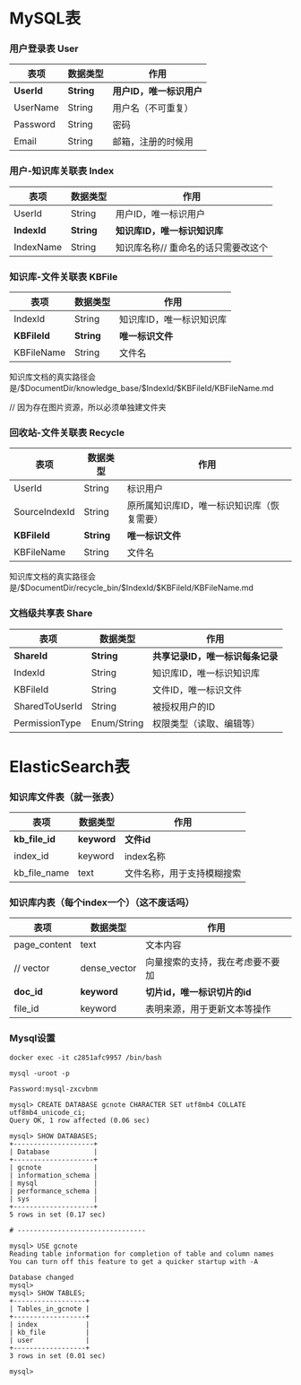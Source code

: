 #  MySQL表



### 用户登录表 User

| 表项         | 数据类型       | 作用              |
|------------|------------|-----------------|
| **UserId** | **String** | **用户ID，唯一标识用户** |
| UserName   | String     | 用户名（不可重复）       |
| Password   | String     | 密码              |
| Email      | String     | 邮箱，注册的时候用       |



### 用户-知识库关联表 Index

| 表项        | 数据类型   | 作用                                |
| ----------- | ---------- | ----------------------------------- |
| UserId      | String     | 用户ID，唯一标识用户                |
| **IndexId** | **String** | **知识库ID，唯一标识知识库**        |
| IndexName   | String     | 知识库名称// 重命名的话只需要改这个 |



### 知识库-文件关联表 KBFile

| 表项           | 数据类型       | 作用            |
|--------------|------------|---------------|
| IndexId      | String     | 知识库ID，唯一标识知识库 |
| **KBFileId** | **String** | **唯一标识文件**    |
| KBFileName   | String     | 文件名           |

知识库文档的真实路径会是/\$DocumentDir/knowledge_base/\$IndexId/\$KBFileId/KBFileName.md

// 因为存在图片资源，所以必须单独建文件夹



### 回收站-文件关联表 Recycle

| 表项          | 数据类型   | 作用                                       |
| ------------- | ---------- | ------------------------------------------ |
| UserId        | String     | 标识用户                                   |
| SourceIndexId | String     | 原所属知识库ID，唯一标识知识库（恢复需要） |
| **KBFileId**  | **String** | **唯一标识文件**                           |
| KBFileName    | String     | 文件名                                     |

知识库文档的真实路径会是/\$DocumentDir/recycle_bin/\$IndexId/\$KBFileId/KBFileName.md



### 文档级共享表 Share

| 表项           | 数据类型    | 作用                             |
| -------------- | ----------- | -------------------------------- |
| **ShareId**    | **String**  | **共享记录ID，唯一标识每条记录** |
| IndexId        | String      | 知识库ID，唯一标识知识库         |
| KBFileId       | String      | 文件ID，唯一标识文件             |
| SharedToUserId | String      | 被授权用户的ID                   |
| PermissionType | Enum/String | 权限类型（读取、编辑等）         |



# ElasticSearch表

### 知识库文件表（就一张表）

| 表项             | 数据类型    | 作用                       |
|----------------| ----------- | -------------------------- |
| **kb_file_id** | **keyword** | **文件id**                 |
| index_id       | keyword     | index名称                  |
| kb_file_name   | text        | 文件名称，用于支持模糊搜索 |



### 知识库内表（每个index一个）（这不废话吗）

| 表项         | 数据类型     | 作用                             |
| ------------ | ------------ | -------------------------------- |
| page_content | text         | 文本内容                         |
| // vector    | dense_vector | 向量搜索的支持，我在考虑要不要加 |
| **doc_id**   | **keyword**  | **切片id，唯一标识切片的id**     |
| file_id      | keyword      | 表明来源，用于更新文本等操作     |



### Mysql设置

```shell
docker exec -it c2851afc9957 /bin/bash

mysql -uroot -p

Password:mysql-zxcvbnm

mysql> CREATE DATABASE gcnote CHARACTER SET utf8mb4 COLLATE utf8mb4_unicode_ci;
Query OK, 1 row affected (0.06 sec)

mysql> SHOW DATABASES;
+--------------------+
| Database           |
+--------------------+
| gcnote             |
| information_schema |
| mysql              |
| performance_schema |
| sys                |
+--------------------+
5 rows in set (0.17 sec)

# --------------------------------

mysql> USE gcnote
Reading table information for completion of table and column names
You can turn off this feature to get a quicker startup with -A

Database changed
mysql>
mysql> SHOW TABLES;
+------------------+
| Tables_in_gcnote |
+------------------+
| index            |
| kb_file          |
| user             |
+------------------+
3 rows in set (0.01 sec)

mysql>
```